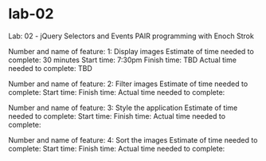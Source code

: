 # lab-02
Lab: 02 - jQuery Selectors and Events   PAIR programming with Enoch Strok

Number and name of feature: 1: Display images
Estimate of time needed to complete: 30 minutes
Start time: 7:30pm
Finish time: TBD
Actual time needed to complete: TBD

Number and name of feature: 2: Filter images
Estimate of time needed to complete:
Start time:
Finish time:
Actual time needed to complete:

Number and name of feature: 3: Style the application
Estimate of time needed to complete:
Start time:
Finish time:
Actual time needed to complete:

Number and name of feature: 4: Sort the images
Estimate of time needed to complete:
Start time:
Finish time:
Actual time needed to complete: